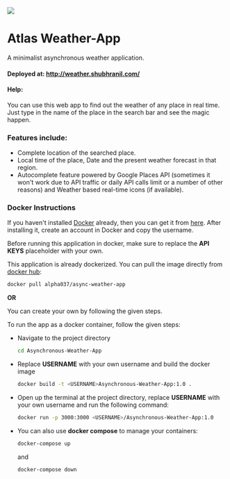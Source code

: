 <a href="https://atlas.shubhranil.com" target="\_blank">
<img src="https://img.shields.io/badge/Developed%20and%20Maintained%20by-Atlas%20Inc-blue">
</a>

# Atlas Weather-App

<p> A minimalist asynchronous weather application. </p>

#### Deployed at: http://weather.shubhranil.com/

#### Help:

<p> You can use this web app to find out the weather of any place in real time. Just type in the name of the place in the search bar and see the magic happen. </p>

### Features include:

<ul>
  <li> Complete location of the searched place. </li>
  <li> Local time of the place, Date and the present weather forecast in that region. </li>
  <li> Autocomplete feature powered by Google Places API (sometimes it won't work due to API traffic or daily API calls limit or a number of   other reasons) and Weather based real-time icons (if available). </li>
</ul>

### Docker Instructions

If you haven't installed [Docker](https://www.docker.com/products/docker-desktop) already, then you can get it from [here](https://www.docker.com/products/docker-desktop). After installing it, create an account in Docker and copy the username.

Before running this application in docker, make sure to replace the **API KEYS** placeholder with your own.

This application is already dockerized. You can pull the image directly from [docker hub](https://hub.docker.com/u/alpha037):

```bash
docker pull alpha037/async-weather-app
```

**OR**

You can create your own by following the given steps.

To run the app as a docker container, follow the given steps:

- Navigate to the project directory
  ```bash
  cd Asynchronous-Weather-App
  ```
- Replace <strong>USERNAME</strong> with your own username and build the docker image
  ```bash
  docker build -t <USERNAME>Asynchronous-Weather-App:1.0 .
  ```
- Open up the terminal at the project directory, replace <strong>USERNAME</strong> with your own username and run the following command:
  ```bash
  docker run -p 3000:3000 <USERNAME>/Asynchronous-Weather-App:1.0
  ```
- You can also use <strong>docker compose</strong> to manage your containers:
  ```bash
  docker-compose up
  ```
  and
  ```bash
  docker-compose down
  ```
